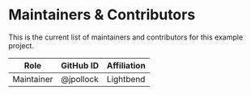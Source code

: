 # Maintainers & Contributors

This is the current list of maintainers and contributors for this example project.

| Role        | GitHub ID   | Affiliation |
|-------------|-------------|-------------|
| Maintainer  | @jpollock    | Lightbend   |

